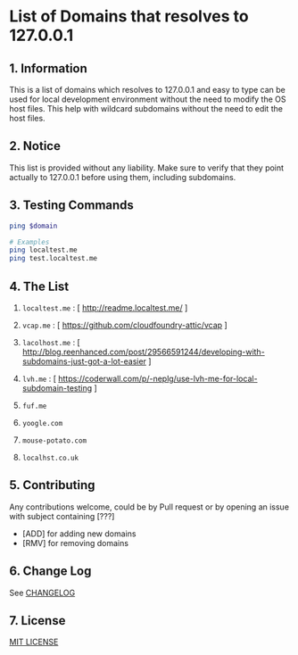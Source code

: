 # List of Domains that resolves to 127.0.0.1 

## 1. Information

This is a list of domains which resolves to 127.0.0.1 and easy to type can be used for local development environment without the need to modify the OS host files. This help with wildcard subdomains without the need to edit the host files.

## 2. Notice

This list is provided without any liability. Make sure to verify that they point actually to 127.0.0.1 before using them, including subdomains.

## 3. Testing Commands
```bash
ping $domain
```
```bash
# Examples
ping localtest.me
ping test.localtest.me
```

## 4. The List

1. `localtest.me` : [ http://readme.localtest.me/ ]

1. `vcap.me` : [ https://github.com/cloudfoundry-attic/vcap ]

1. `lacolhost.me` : [ http://blog.reenhanced.com/post/29566591244/developing-with-subdomains-just-got-a-lot-easier ]

1. `lvh.me` : [ https://coderwall.com/p/-neplg/use-lvh-me-for-local-subdomain-testing ]

1. `fuf.me`

1. `yoogle.com`

1. `mouse-potato.com`

1. `localhst.co.uk`

## <a name="contributing"></a> 5. Contributing

Any contributions welcome, could be by Pull request or by opening an issue with subject containing [???] 

- [ADD] for adding new domains
- [RMV] for removing domains

## <a name="changelog"></a> 6. Change Log

See [CHANGELOG](CHANGELOG)

## <a name="license"></a> 7. License
[MIT LICENSE](LICENSE)
